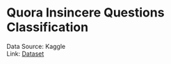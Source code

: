 # Quora Insincere Questions Classification  
Data Source: Kaggle  
Link: [Dataset](https://www.kaggle.com/competitions/quora-insincere-questions-classification)
